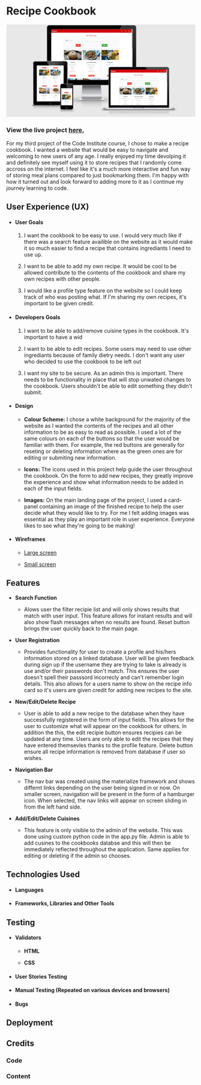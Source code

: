 # Recipe Cookbook

![Device Showcase](/images/amiresponsive.png "Recipe Cookbook Responsive")

### View the live project [here.](https://ms3-project-recipe-cookbook.herokuapp.com/)

For my third project of the Code Institute course, I chose to make a recipe cookbook. I wanted a website that would be easy to navigate and welcoming to new users of any age. I really enjoyed my time devolping it and definitely see myself using it to store recipes that I randomly come accross on the internet. I feel like it's a much more interactive and fun way of storing meal plans compared to just bookmarking them. I'm happy with how it turned out and look forward to adding more to it as I continue my journey learning to code.

## User Experience (UX)

- #### User Goals

    1. I want the cookbook to be easy to use. I would very much like if there was a search feature availible on the website as it would make it so much easier to find a recipe that contains ingrediants I need to use up.

    1. I want to be able to add my own recipe. It would be cool to be allowed contribute to the contents of the cookbook and share my own recipes with other people.

    1. I would like a profile type feature on the website so I could keep track of who was posting what. If I'm sharing my own recipes, it's important to be given credit.


- #### Developers Goals

    1. I want to be able to add/remove cuisine types in the cookbook. It's important to have a wid

    1. I want to be able to edit recipes. Some users may need to use other ingrediants because of family dietry needs. I don't want any user who decided to use the cookbook to be left out

    1.  I want my site to be secure. As an admin this is important. There needs to be functionality in place that will stop unwated changes to the cookbook. Users shouldn't be able to edit something they didn't submit.
  

- #### Design

    * **Colour Scheme:** I chose a white background for the majority of the website as I wanted the contents of the recipes and all other information to be as easy to read as possible. I used a lot of the same colours on each of the buttons so that the user would be familiar with them. For example, the red buttons are generally for reseting or deleting information where as the green ones are for editing or submiting new information.

   * **Icons:** The icons used in this project help guide the user throughout the cookbook. On the form to add new recipes, they greatly improve the experience and show what information needs to be added in each of the input fields.

    * **Images:** On the main landing page of the project, I used a card-panel containing an image of the finished recipe to help the user decide what they would like to try. For me I felt adding images was essential as they play an important role in user experience. Everyone likes to see what they're going to be making! 


- #### Wireframes

    * [Large screen](/images/largescreenwireframe.png)
    
    * [Small screen](/images/smallscreenwireframe.png)

## Features

-    **Search Function**
        - Alows user the filter recipie list and will only shows results that match with user input. This feature allows for instant results and will also show flash messages when no results are found. Reset button brings the user quickly back to the main page.

-    **User Registration**
        - Provides functionality for user to create a profile and his/hers information stored on a linked database. User will be given feedback during sign up if the username they are trying to take is already is use and/or their passwords don't match. This ensures the user doesn't spell their passsord incorrecly and can't remember login details. This also allows for a users name to show on the recipe info card so it's users are given credit for adding new recipes to the site.

-    **New/Edit/Delete Recipe**
        - User is able to add a new recipe to the database when they have successfully registered in the form of input fields. This allows for the user to customize what will appear on the cookbook for others. In addition the this, the edit recipie button ensures recipies can be updated at any time. Users are only able to edit the recipes that they have entered themsevles thanks to the profile feature. Delete button ensure all recipe information is removed from database if user so wishes.

-    **Navigation Bar**
        - The nav bar was created using the materialize framework and shows differnt links depending on the user being signed in or now. On smaller screen, navigation will be present in the form of a hamburger icon. When selected, the nav links will appear on screen sliding in from the left hand side.


-    **Add/Edit/Delete Cuisines** 
        - This feature is only visible to the admin of the website. This was done using custom python code in the app.py file. Admin is able to add cusines to the cookbooks databse and this will then be immediately reflected throughout the application. Same applies for editing or deleting if the admin so chooses.


## Technologies Used

- #### Languages

  

- #### Frameworks, Libraries and Other Tools


## Testing

- #### Validators

    * **HTML**
        

    * **CSS**
        


- #### User Stories Testing    


- #### Manual Testing (Repeated on various devices and browsers)


- #### Bugs

   
## Deployment

## Credits

### Code


### Content
